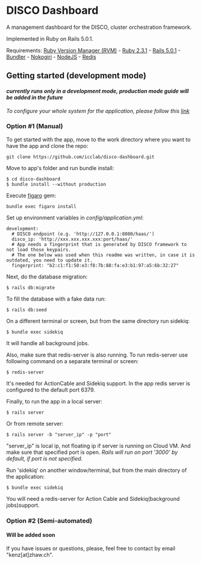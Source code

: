 # DISCO Dashboard

A management dashboard for the DISCO, cluster orchestration framework.

Implemented in Ruby on Rails 5.0.1.

Requirements:
     [Ruby Version Manager (RVM)](https://rvm.io/)
    - [Ruby 2.3.1](https://www.ruby-lang.org/en/documentation/)
    - [Rails 5.0.1](http://rubyonrails.org/)
    - [Bundler](http://bundler.io/)
    - [Nokogiri](http://www.nokogiri.org/) 
    - [NodeJS](https://nodejs.org/en/)
    - [Redis](https://redis.io/)

## Getting started (development mode)
#### *currently runs only in a development mode, production mode guide will be added in the future*


*To configure your whole system for the application, please follow this [link](Installation_guide.md)*

### Option #1 (Manual)
To get started with the app, move to the work directory where you want to have the app and clone the repo: 
```
git clone https://github.com/icclab/disco-dashboard.git
```

Move to app's folder and run bundle install:
```
$ cd disco-dashboard
$ bundle install --without production
```

Execute [figaro](https://github.com/laserlemon/figaro) gem:
```
bundle exec figaro install
```

Set up environment variables in *config/application.yml*:
```
development:
  # DISCO endpoint (e.g. 'http://127.0.0.1:8080/haas/')
  disco_ip: 'http://xxx.xxx.xxx.xxx:port/haas/' 
  # App needs a fingerprint that is generated by DISCO framework to not load those keypairs.
  # The one below was used when this readme was written, in case it is outdated, you need to update it.
  fingerprint: "b2:c1:f1:50:e3:f8:7b:88:fa:e3:b1:97:a5:6b:32:27"
```

Next, do the database migration:
```
$ rails db:migrate
```

To fill the database with a fake data run:
```
$ rails db:seed
```

On a different terminal or screen, but from the same directory run sidekiq:
```
$ bundle exec sidekiq
```
It will handle all background jobs.

Also, make sure that redis-server is also running. To run redis-server use following command on a separate terminal or screen:
```
$ redis-server
```
It's needed for ActionCable and Sidekiq support. In the app redis server is configured to the default port 6379.

Finally, to run the app in a local server:
```
$ rails server
```
Or from remote server:
```
$ rails server -b "server_ip" -p "port"
```
"server_ip" is local ip, not floating ip if server is running on Cloud VM. And make sure that specified port is open. *Rails will run on port '3000' by default, if port is not specified.*

Run 'sidekiq' on another window/terminal, but from the main directory of the application:

```
$ bundle exec sidekiq
```

You will need a redis-server for Action Cable and Sidekiq(background jobs)support.


### Option #2 (Semi-automated)

#### Will be added soon



If you have issues or questions, please, feel free to contact by email "kenz[at]zhaw.ch".
